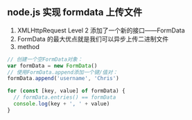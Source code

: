 ## node.js 实现 formdata 上传文件

1. XMLHttpRequest Level 2 添加了一个新的接口——FormData
2. FormData 的最大优点就是我们可以异步上传二进制文件
3. method

```js
// 创建一个空FormData对象：
var formData = new FormData()
// 使用FormData.append添加一个键/值对：
formData.append('username', 'Chris')

for (const [key, value] of formData) {
  // formData.entries() == formData
  console.log(key + ', ' + value)
}
```
